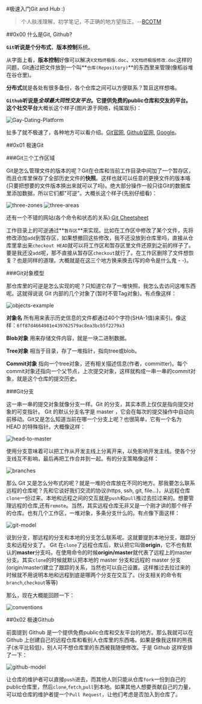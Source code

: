 #极速入门Git and Hub :)
>个人肤浅理解，初学笔记，不正确的地方望指正。--[BCOTM](https://github.com/bcotm)

##0x00 什么是Git, Github?

**`Git`**听说是个**分布式**，**版本控制**系统。

从字面上看，**版本控制**好像可以解决`X文档终极版.doc`、`X文档终极版修改.doc`这样的问题，Git通过把文件放到一个叫**`仓库(Repository)`**的东西里来管理(像稻谷堆在谷仓里)。

**分布式**就是各处有很多备份，各个仓库之间可以方便联系？暂且这样想咯。

**`Github`**听说是*全球最大同性交友平台*。它提供免费的public仓库和交友的平台。这个**社交平台**大概长这个样子(图片源于网络，纯属娱乐)：

![Gay-Dating-Platform](./res/img/gay-dating-platform.jpg)

扯多了就不极速了，各种地方可以看介绍。[Git官网](https://git-scm.com/), [Github官网](https://github.com), [Google](https://www.google.com/)。

##0x01 极速Git

###Git三个工作区域

Git是怎么管理文件的版本的呢？Git在仓库和当前工作目录中间加了一个暂存区，而且仓库里保存了全部历史文件的**快照**。这样也就可以任意的更换文件的版本咯(只要把想要的文件版本换出来就可以了吗)。绝大部分操作一般只往Git的数据库里添加数据，所以它们都"可逆"。大概长这个样子(先别仔细看)：

![three-zones](./res/img/three-zones.png)
![three-areas](./res/img/three-areas.png)

还有一个不错的网站(各个命令和状态的关系):[Git Cheetsheet](http://ndpsoftware.com/git-cheatsheet.html)

工作目录上的可逆通过**`暂存区`**来实现。比如在工作区中修改了某个文件，先将修改添加`add`到暂存区，如果想撤回这些修改，我不还没放到仓库里吗，直接从仓库里拿出来`checkout HEAD`就可以将工作区和暂存区里文件还原到之前的样子了。要是我还没`add`呢，那不直接从暂存区`checkout`就行了。在工作区删除了文件想恢复？也是同样的道理。大概就是在这三个地方换来换去(写的命令是什么鬼 - -)。

###Git对象模型

那仓库里的可逆是怎么实现的呢？只知道它存了一堆快照，我怎么去访问这堆东西呢。这就得说说 Git 内部的几个对象了(暂时不管Tag对象)。有点像这样：

![objects-example](./res/img/objects-example.png)

**对象名**  所有用来表示历史信息的文件都通过40个字符(SHA-1值)来索引。像这样：`6ff87d4664981e439762579ac8ea3bcb5f2279a3`

**Blob对象**  用来存储文件内容，就是一块二进制数据。

**Tree对象**  相当于目录，存了一堆指针，指向tree或blob。

**Commit对象**  指向一个tree对象，还有相关描述信息(作者，committer)。每个commit对象还指向一个父节点，上次提交对象，这样就构成一串一串的commit对象，就是这个仓库的提交历史。

###Git分支

这一串一串的提交对象就像分支一样。Git 的分支，其实本质上仅仅是指向提交对象的可变指针。 Git 的默认分支名字是 master ，它会在每次的提交操作中自动向前移动。Git又是怎么知道当前在哪一个分支上呢？也很简单，它有一个名为 HEAD 的特殊指针。大概像这样：

![head-to-master](./res/img/head-to-master.png)

使用分支意味着可以把工作从开发主线上分离开来，以免影响开发主线。使各个分支线互不影响，最后再把工作合并到一起。有的分支策略像这样：

![branches](./res/img/branches.png)

那么 Git 又是怎么分布式的呢？就是一堆的仓库放在不同的地方。那我要怎么联系远程的仓库呢？先和它谈好我们交流的协议(https, ssh, git, file...)，从远程仓库`clone`一份过来。本地和远程之间的交互就是`push`和`pull`推过去拉过来的。想要管理远程的仓库,还有`remote`。当然，其实远程仓库无非又是一个刚才讲的那个样子的仓库。也有几个工作区，一堆对象，多条分支什么的。有点像下面这样：

![git-model](./res/img/git-model.jpg)

说到分支，那远程的分支和本地的分支怎么联系呢。这就要提到本地分支，跟踪分支和远程分支了。 Git 在`clone`了远程仓库后，默认把它叫做**origin**，它不也有默认的**master**分支吗，在使用命令的时候**origin/master**就代表了远程上的master分支。其实`clone`的时候就默认把本地的 master 分支和远程的 master 分支(origin/master)建立了跟踪的关系，当然也可以自己设置。这样推过去拉过来的时候就不用说明本地和远程到底是哪两个分支在交互了。(分支相关的命令有`branch`,`checkout`等等)

那么，现在大概能回顾一下：

![conventions](./res/img/conventions.png)

##0x02 极速Github

前面提到 Github 是一个提供免费public仓库和交友平台的地方。那么我就可以在 Github 上创建自己的远程仓库和看别人仓库里的东西咯。如果是像我这样的熊孩子(水平比较低)，别人可不想仓库里的东西被我随便修改。于是 Github 这样安排了一下：

![github-model](./res/img/github-model.png)

让仓库的维护者可以直接`push`进去，而其他人则只能从仓库`fork`一份到自己的public仓库里，然后`clone`,`fetch`,`pull`到本地。如果其他人想要贡献自己的力量，可以给仓库的维护者提一个`Pull Request`，让他们考虑是否加入到仓库了。
